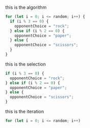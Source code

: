 this is the algorithm

```javascript
for (let i = 0; i <= random; i++) {
  if (i % 3 == 0) {
    opponentChoice = "rock";
  } else if (i % 2 == 0) {
    opponentChoice = "paper";
  } else {
    opponentChoice = "scissors";
  }
}
```

this is the selection

```javascript
if (i % 3 == 0) {
  opponentChoice = "rock";
} else if (i % 2 == 0) {
  opponentChoice = "paper";
} else {
  opponentChoice = "scissors";
}
```

this is the iteration

```javascript
for (let i = 0; i <= random; i++)
```
